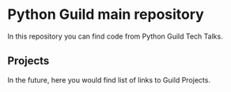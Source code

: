 # Python Guild main repository
In this repository you can find code from Python Guild Tech Talks.


## Projects
In the future, here you would find list of links to Guild Projects.
